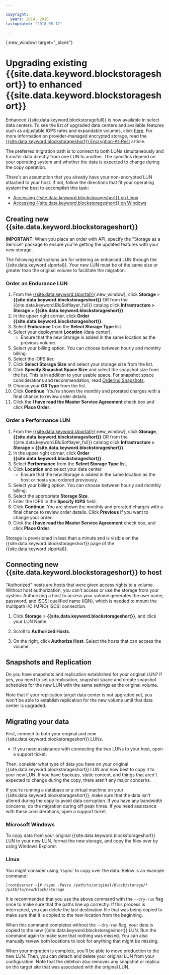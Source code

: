 ```yaml
---

copyright:
  years: 2014, 2018
lastupdated: "2018-05-17"

---
```

{:new_window: target="_blank"}

# Upgrading existing {{site.data.keyword.blockstorageshort}} to enhanced {{site.data.keyword.blockstorageshort}}

Enhanced {{site.data.keyword.blockstoragefull}} is now available in select data centers. To see the list of upgraded data centers and available features such as adjustable IOPS rates and expandable volumes, click [here](new-ibm-block-and-file-storage-location-and-features.html). For more information on provider-managed encrypted storage, read the [{{site.data.keyword.blockstorageshort}} Encryption-At-Rest](block-file-storage-encryption-rest.html) article.

The preferred migration path is to connect to both LUNs simultaneously and transfer data directly from one LUN to another. The specifics depend on your operating system and whether the data is expected to change during the copy operation. 

There's an assumption that you already have your non-encrypted LUN attached to your host. If not, follow the directions that fit your operating system the best to accomplish this task:

- [Accessing {{site.data.keyword.blockstorageshort}} on Linux](accessing_block_storage_linux.html)
- [Accessing {{site.data.keyword.blockstorageshort}} on Windows](accessing-block-storage-windows.html)

 
## Creating new {{site.data.keyword.blockstorageshort}}

**IMPORTANT**: When you place an order with API, specify the "Storage as a Service" package to ensure you're getting the updated features with your new storage.

The following instructions are for ordering an enhanced LUN through the {{site.data.keyword.slportal}}. Your new LUN must be of the same size or greater than the original volume to facilitate the migration.

### Order an Endurance LUN

1. From the [{{site.data.keyword.slportal}}](https://control.softlayer.com/){:new_window}, click **Storage** > **{{site.data.keyword.blockstorageshort}}** OR from the {{site.data.keyword.BluSoftlayer_full}} catalog click **Infrastructure > Storage > {{site.data.keyword.blockstorageshort}}**.
2. In the upper right corner, click **Order {{site.data.keyword.blockstorageshort}}**.
3. Select **Endurance** from the **Select Storage Type** list.
4. Select your deployment **Location** (data center).
   - Ensure that the new Storage is added in the same location as the previous volume.
5. Select your billing option. You can choose between hourly and monthly billing.
6. Select the IOPS tier.
7. Click **Select Storage Size** and select your storage size from the list.
8. Click **Specify Snapshot Space Size** and select the snapshot size from the list. This is in addition to your usable space. For snapshot space considerations and recommendation, read [Ordering Snapshots](ordering-snapshots.html).
9. Choose your **OS Type** from the list.
10. Click **Continue**. You’re shown the monthly and prorated charges with a final chance to review order details.
11. Click the **I have read the Master Service Agreement** check box and click **Place Order**.

### Order a Performance LUN

1. From the [{{site.data.keyword.slportal}}](https://control.softlayer.com/){:new_window}, click **Storage**, **{{site.data.keyword.blockstorageshort}}** OR from the {{site.data.keyword.BluSoftlayer_full}} catalog click **Infrastructure > Storage > {{site.data.keyword.blockstorageshort}}**.
2. In the upper right corner, click **Order {{site.data.keyword.blockstorageshort}}**.
3. Select **Performance** from the **Select Storage Type** list.
4. Click **Location** and select your data center.
   - Ensure that the new Storage is added in the same location as the host or hosts you ordered previously.
5. Select your billing option. You can choose between hourly and monthly billing.
6. Select the appropriate **Storage Size**.
7. Enter the IOPS in the **Specify IOPS** field.
8. Click **Continue**. You are shown the monthly and prorated charges with a final chance to review order details. Click **Previous** if you want to change your order.
9. Click the **I have read the Master Service Agreement** check box, and click **Place Order**.

Storage is provisioned in less than a minute and is visible on the {{site.data.keyword.blockstorageshort}} page of the {{site.data.keyword.slportal}}.


 
## Connecting new {{site.data.keyword.blockstorageshort}} to host

"Authorized" hosts are hosts that were given access rights to a volume. Without host authorization, you can't access or use the storage from your system. Authorizing a host to access your volume generates the user name, password, and iSCSI qualified name (IQN), which is needed to mount the multipath I/O (MPIO) iSCSI connection.

1. Click **Storage** > **{{site.data.keyword.blockstorageshort}}**, and click your LUN Name.

2. Scroll to **Authorized Hosts**.

3. On the right, click **Authorize Host**. Select the hosts that can access the volume.

 
## Snapshots and Replication

Do you have snapshots and replication established for your original LUN? If yes, you need to set up replication, snapshot space and create snapshot schedules for the new LUN with the same settings as the original volume. 

Note that if your replication target data center is not upgraded yet, you won't be able to establish replication for the new volume until that data center is upgraded.

 
## Migrating your data

First, connect to both your original and new {{site.data.keyword.blockstorageshort}} LUNs. 
- If you need assistance with connecting the two LUNs to your host, open a support ticket.

Then, consider what type of data you have on your original {{site.data.keyword.blockstorageshort}} LUN and how best to copy it to your new LUN. If you have backups, static content, and things that aren't expected to change during the copy, there aren't any major concerns.

If you're running a database or a virtual machine on your {{site.data.keyword.blockstorageshort}}, make sure that the data isn't altered during the copy to avoid data corruption. If you have any bandwidth concerns, do the migration during off peak times. If you need assistance with these considerations, open a support ticket.
 
### Microsoft Windows

To copy data from your original {{site.data.keyword.blockstorageshort}} LUN to your new LUN, format the new storage, and copy the files over by using Windows Explorer.

 
### Linux

You might consider using 'rsync' to copy over the data. Below is an example command:

```
[root@server ~]# rsync -Pavzu /path/to/original/block/storage/* /path/to/new/block/storage
```

It is recommended that you use the above command with the `--dry-run` flag once to make sure that the paths line up correctly. If this process is interrupted, you can delete the last destination file that was being copied to make sure that it is copied to the new location from the beginning.

When this command completes without the `--dry-run` flag, your data is copied to the new {{site.data.keyword.blockstorageshort}} LUN. Run the command again to make sure that nothing was missed. You can also manually review both locations to look for anything that might be missing.

When your migration is complete, you'll be able to move production to the new LUN. Then, you can detach and delete your original LUN from your configuration. Note that the deletion also removes any snapshot or replica on the target site that was associated with the original LUN.
